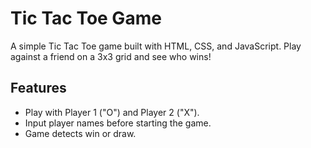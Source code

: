 # Tic Tac Toe Game

A simple Tic Tac Toe game built with HTML, CSS, and JavaScript. Play against a friend on a 3x3 grid and see who wins!

## Features

- Play with Player 1 ("O") and Player 2 ("X").
- Input player names before starting the game.
- Game detects win or draw.

